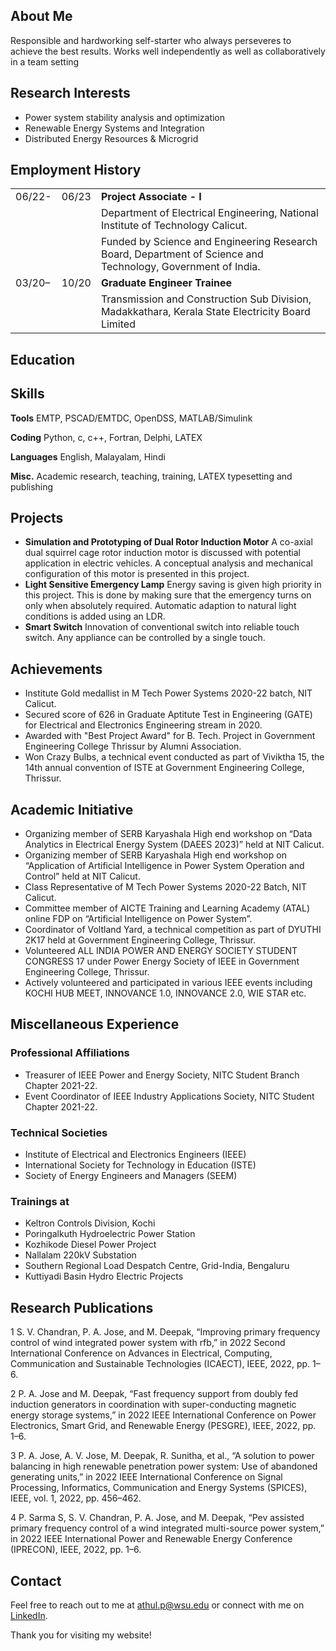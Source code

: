 <style>
td, th {
   border: none!important;
}
</style>

## About Me
Responsible and hardworking self-starter who always perseveres to achieve the best results. Works well independently as well as collaboratively in a team setting

## Research Interests
- Power system stability analysis and optimization
- Renewable Energy Systems and Integration
- Distributed Energy Resources & Microgrid

## Employment History

|	  	     | 			 |								  																|
|------------|-----------|----------------------------------------------------------------------------------------------|
|06/22-|06/23|**Project Associate - I**																					|
| 	   ||Department of Electrical Engineering, National Institute of Technology Calicut.								|
|	   ||Funded by Science and Engineering Research Board, Department of Science and Technology, Government of India.	|
|03/20–|10/20|**Graduate Engineer Trainee** 																			|
|	   ||Transmission and Construction Sub Division, Madakkathara, Kerala State Electricity Board Limited 				|
				
## Education

## Skills
**Tools** EMTP, PSCAD/EMTDC, OpenDSS, MATLAB/Simulink

**Coding** Python, c, c++, Fortran, Delphi, LATEX

**Languages** English, Malayalam, Hindi

**Misc.** Academic research, teaching, training, LATEX typesetting and publishing

## Projects
- **Simulation and Prototyping of Dual Rotor Induction Motor** A co-axial dual squirrel cage rotor induction motor is discussed with potential application in electric vehicles. A conceptual analysis and mechanical configuration of this motor is presented in this project.
- **Light Sensitive Emergency Lamp** Energy saving is given high priority in this project. This is done by making sure that the emergency turns on only when absolutely required. Automatic adaption to natural light conditions is added using an LDR.
- **Smart Switch** Innovation of conventional switch into reliable touch switch. Any appliance can be controlled by a single touch. 

## Achievements
- Institute Gold medallist in M Tech Power Systems 2020-22 batch, NIT Calicut.
- Secured score of 626 in Graduate Aptitute Test in Engineering (GATE) for Electrical and Electronics Engineering stream in 2020.
-  Awarded with "Best Project Award" for B. Tech. Project in Government Engineering College Thrissur by Alumni Association.
-  Won Crazy Bulbs, a technical event conducted as part of Viviktha 15, the 14th annual convention of ISTE at Government Engineering College, Thrissur.

## Academic Initiative
- Organizing member of SERB Karyashala High end workshop on “Data Analytics in Electrical Energy System (DAEES 2023)” held at NIT Calicut.
- Organizing member of SERB Karyashala High end workshop on “Application of Artificial Intelligence in Power System Operation and Control” held at NIT Calicut.
- Class Representative of M Tech Power Systems 2020-22 Batch, NIT Calicut.
- Committee member of AICTE Training and Learning Academy (ATAL) online FDP on “Artificial Intelligence on Power System”.
- Coordinator of Voltland Yard, a technical competition as part of DYUTHI 2K17 held at Government Engineering College, Thrissur.
- Volunteered ALL INDIA POWER AND ENERGY SOCIETY STUDENT CONGRESS 17 under Power Energy Society of IEEE in Government Engineering College, Thrissur.
- Actively volunteered and participated in various IEEE events including KOCHI HUB MEET, INNOVANCE 1.0, INNOVANCE 2.0, WIE STAR etc.

## Miscellaneous Experience
### Professional Affiliations
- Treasurer of IEEE Power and Energy Society, NITC Student Branch Chapter 2021-22.
- Event Coordinator of IEEE Industry Applications Society, NITC Student Chapter 2021-22.

### Technical Societies
- Institute of Electrical and Electronics Engineers (IEEE)
- International Society for Technology in Education (ISTE)
- Society of Energy Engineers and Managers (SEEM)

### Trainings at
- Keltron Controls Division, Kochi
- Poringalkuth Hydroelectric Power Station
- Kozhikode Diesel Power Project
- Nallalam 220kV Substation
- Southern Regional Load Despatch Centre, Grid-India, Bengaluru
- Kuttiyadi Basin Hydro Electric Projects

## Research Publications
1 S. V. Chandran, P. A. Jose, and M. Deepak, “Improving primary frequency control of wind integrated power system with rfb,” in 2022 Second International Conference on Advances in Electrical, Computing, Communication and Sustainable Technologies (ICAECT), IEEE, 2022, pp. 1–6.

2 P. A. Jose and M. Deepak, “Fast frequency support from doubly fed induction generators in coordination with super-conducting magnetic energy storage systems,” in 2022 IEEE International Conference on Power Electronics, Smart Grid, and Renewable Energy (PESGRE), IEEE, 2022, pp. 1–6.

3 P. A. Jose, A. V. Jose, M. Deepak, R. Sunitha, et al., “A solution to power balancing in high renewable penetration power system: Use of abandoned generating units,” in 2022 IEEE International Conference on Signal Processing, Informatics, Communication and Energy Systems (SPICES), IEEE, vol. 1, 2022, pp. 456–462.

4 P. Sarma S, S. V. Chandran, P. A. Jose, and M. Deepak, “Pev assisted primary frequency control of a wind integrated multi-source power system,” in 2022 IEEE International Power and Renewable Energy Conference (IPRECON), IEEE, 2022, pp. 1–6.

## Contact
Feel free to reach out to me at [athul.p@wsu.edu](mailto:athul.p@wsu.edu) or connect with me on [LinkedIn](https://www.linkedin.com/in/athul-jose-p/).

Thank you for visiting my website!